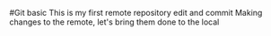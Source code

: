 #Git basic
This is my first remote repository edit and commit
Making changes to the remote, let's bring them done to the local
